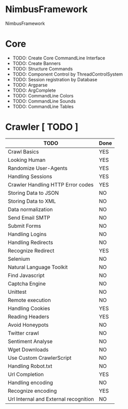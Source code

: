 # NimbusFramework

NimbusFramework

# Core

- TODO: Create Core CommandLine Interface
- TODO: Create Banners
- TODO: Structure Commands
- TODO: Component Control by ThreadControlSystem
- TODO: Session registration by Database
- TODO: Argparse
- TODO: ArgComplete
- TODO: CommandLine Colors
- TODO: CommandLine Sounds
- TODO: CommandLine Tables

# Crawler [ TODO ]

TODO | Done
----------------------- | ----------
Crawl Basics | YES
Looking Human | YES
Randomize User-Agents | YES
Handling Sessions | YES
Crawler Handling HTTP Error codes | YES
Storing Data to JSON | NO
Storing Data to XML | NO
Data normalization | NO
Send Email SMTP | NO
Submit Forms | NO
Handling Logins | NO
Handling Redirects | NO
Recognize Redirect | YES
Selenium | NO
Natural Language Toolkit | NO
Find Javascript | NO
Captcha Engine | NO
Unittest | NO
Remote execution | NO
Handling Cookies | YES
Reading Headers | YES
Avoid Honeypots | NO
Twitter crawl | NO
Sentiment Analyse | NO
Wget Downloads | NO
Use Custom CrawlerScript | NO
Handling Robot.txt | NO
Url Completion | YES
Handling encoding | NO
Recognize encoding | YES
Url Internal and External recognition | NO